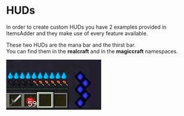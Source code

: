 # HUDs

In order to create custom HUDs you have 2 examples provided in ItemsAdder and they make use of every feature available.

These two HUDs are the mana bar and the thirst bar.  
You can find them in the **realcraft** and in the **magiccraft** namespaces.

![](../../../.gitbook/assets/image%20%2832%29.png)

